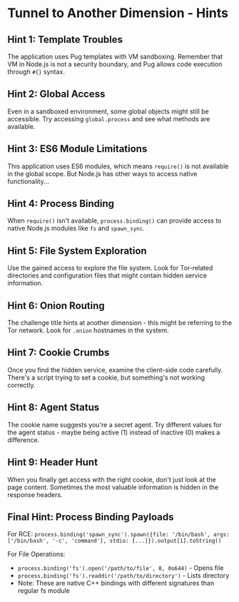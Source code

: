 # Tunnel to Another Dimension - Hints

## Hint 1: Template Troubles

The application uses Pug templates with VM sandboxing. Remember that VM in Node.js is not a security boundary, and Pug allows code execution through `#{}` syntax.

## Hint 2: Global Access

Even in a sandboxed environment, some global objects might still be accessible. Try accessing `global.process` and see what methods are available.

## Hint 3: ES6 Module Limitations

This application uses ES6 modules, which means `require()` is not available in the global scope. But Node.js has other ways to access native functionality...

## Hint 4: Process Binding

When `require()` isn't available, `process.binding()` can provide access to native Node.js modules like `fs` and `spawn_sync`.

## Hint 5: File System Exploration

Use the gained access to explore the file system. Look for Tor-related directories and configuration files that might contain hidden service information.

## Hint 6: Onion Routing

The challenge title hints at another dimension - this might be referring to the Tor network. Look for `.onion` hostnames in the system.

## Hint 7: Cookie Crumbs

Once you find the hidden service, examine the client-side code carefully. There's a script trying to set a cookie, but something's not working correctly.

## Hint 8: Agent Status

The cookie name suggests you're a secret agent. Try different values for the agent status - maybe being active (1) instead of inactive (0) makes a difference.

## Hint 9: Header Hunt

When you finally get access with the right cookie, don't just look at the page content. Sometimes the most valuable information is hidden in the response headers.

## Final Hint: Process Binding Payloads

For RCE: `process.binding('spawn_sync').spawn({file: '/bin/bash', args: ['/bin/bash', '-c', 'command'], stdio: [...]}).output[1].toString()`

For File Operations:

- `process.binding('fs').open('/path/to/file', 0, 0o644)` - Opens file
- `process.binding('fs').readdir('/path/to/directory')` - Lists directory
- Note: These are native C++ bindings with different signatures than regular fs module
